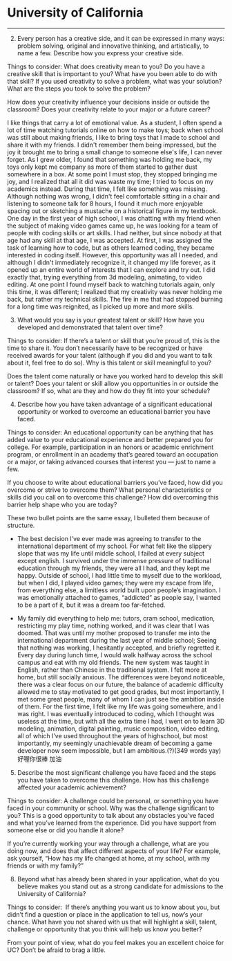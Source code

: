 # University of California
---


2. Every person has a creative side, and it can be expressed in many ways: problem solving, original and innovative thinking, and artistically, to name a few. Describe how you express your creative side.  

Things to consider: What does creativity mean to you? Do you have a creative skill that is important to you? What have you been able to do with that skill? If you used creativity to solve a problem, what was your solution? What are the steps you took to solve the problem?

How does your creativity influence your decisions inside or outside the classroom? Does your creativity relate to your major or a future career?


I like things that carry a lot of emotional value. As a student, I often spend a lot of time watching tutorials online on how to make toys; back when school was still about making friends, I like to bring toys that I made to school and share it with my friends. I didn't remember them being impressed, but the joy it brought me to bring a small change to someone else's life, I can never forget. As I grew older, I found that something was holding me back, my toys only kept me company as more of them started to gather dust somewhere in a box. At some point I must stop, they stopped bringing me joy, and I realized that all it did was waste my time; I tried to focus on my academics instead. During that time, I felt like something was missing. Although nothing was wrong, I didn't feel comfortable sitting in a chair and listening to someone talk for 8 hours, I found it much more enjoyable spacing out or sketching a mustache on a historical figure in my textbook. One day in the first year of high school, I was chatting with my friend when the subject of making video games came up, he was looking for a team of people with coding skills or art skills. I had neither, but since nobody at that age had any skill at that age, I was accepted. At first, I was assigned the task of learning how to code, but as others learned coding, they became interested in coding itself. However, this opportunity was all I needed, and although I didn't immediately recognize it, it changed my life forever, as it opened up an entire world of interests that I can explore and try out. I did exactly that, trying everything from 3d modeling, animating, to video editing. At one point I found myself back to watching tutorials again, only this time, it was different; I realized that my creativity was never holding me back, but rather my technical skills. The fire in me that had stopped burning for a long time was reignited, as I picked up more and more skills.
  

3. What would you say is your greatest talent or skill? How have you developed and demonstrated that talent over time?  

Things to consider: If there’s a talent or skill that you’re proud of, this is the time to share it. You don’t necessarily have to be recognized or have received awards for your talent (although if you did and you want to talk about it, feel free to do so). Why is this talent or skill meaningful to you?

Does the talent come naturally or have you worked hard to develop this skill or talent? Does your talent or skill allow you opportunities in or outside the classroom? If so, what are they and how do they fit into your schedule?




4. Describe how you have taken advantage of a significant educational opportunity or worked to overcome an educational barrier you have faced.

Things to consider: An educational opportunity can be anything that has added value to your educational experience and better prepared you for college. For example, participation in an honors or academic enrichment program, or enrollment in an academy that’s geared toward an occupation or a major, or taking advanced courses that interest you — just to name a few. 

If you choose to write about educational barriers you’ve faced, how did you overcome or strive to overcome them? What personal characteristics or skills did you call on to overcome this challenge? How did overcoming this barrier help shape who you are today?

  

These two bullet points are the same essay, I bulleted them because of structure.

-   The best decision I’ve ever made was agreeing to transfer to the international department of my school. For what felt like the slippery slope that was my life until middle school, I failed at every subject except english. I survived under the immense pressure of traditional education through my friends, they were all I had, and they kept me happy. Outside of school, I had little time to myself due to the workload, but when I did, I played video games; they were my escape from life, from everything else, a limitless world built upon people’s imagination. I was emotionally attached to games, “addicted” as people say, I wanted to be a part of it, but it was a dream too far-fetched. 
    
-   My family did everything to help me: tutors, cram school, medication, restricting my play time, nothing worked, and it was clear that I was doomed. That was until my mother proposed to transfer me into the international department during the last year of middle school; Seeing that nothing was working, I hesitantly accepted, and briefly regretted it. Every day during lunch time, I would walk halfway across the school campus and eat with my old friends. The new system was taught in English, rather than Chinese in the traditional system. I felt more at home, but still socially anxious. The differences were beyond noticeable, there was a clear focus on our future, the balance of academic difficulty allowed me to stay motivated to get good grades, but most importantly, I met some great people, many of whom I can just see the ambition inside of them. For the first time, I felt like my life was going somewhere, and I was right. I was eventually introduced to coding, which I thought was useless at the time, but with all the extra time I had, I went on to learn 3D modeling, animation, digital painting, music composition, video editing, all of which I’ve used throughout the years of highschool, but most importantly, my seemingly unachievable dream of becoming a game developer now seem impossible, but I am ambitious.(?)(349 words yay)好喔你很棒 加油
    

  

5. Describe the most significant challenge you have faced and the steps you have taken to overcome this challenge. How has this challenge affected your academic achievement?

Things to consider: A challenge could be personal, or something you have faced in your community or school. Why was the challenge significant to you? This is a good opportunity to talk about any obstacles you’ve faced and what you’ve learned from the experience. Did you have support from someone else or did you handle it alone?

If you’re currently working your way through a challenge, what are you doing now, and does that affect different aspects of your life? For example, ask yourself, “How has my life changed at home, at my school, with my friends or with my family?”

  

8. Beyond what has already been shared in your application, what do you believe makes you stand out as a strong candidate for admissions to the University of California?

Things to consider:  If there’s anything you want us to know about you, but didn’t find a question or place in the application to tell us, now’s your chance. What have you not shared with us that will highlight a skill, talent, challenge or opportunity that you think will help us know you better?

From your point of view, what do you feel makes you an excellent choice for UC? Don’t be afraid to brag a little.


